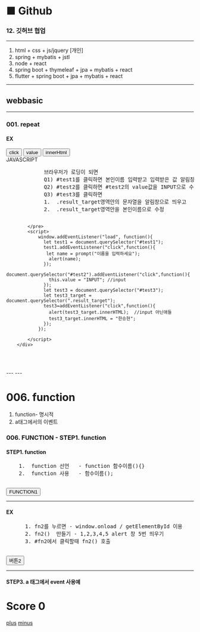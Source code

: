 # ■ Github   
### 12. 깃허브 협업 
---
1. html + css + js/jquery      [개인]
2. spring + mybatis + jstl     
3. node + react
4. spring boot + thymeleaf + jpa + mybatis + react  
5. flutter + spring boot + jpa + mybatis + react
---
## webbasic
---
<!DOCTYPE html>
<html lang="ko">
<head>
  <meta charset="UTF-8">
  <meta name="viewport" content="width=device-width, initial-scale=1.0">
  <title>BOOTSTRAP</title>
  <!-- Latest compiled and minified CSS -->
  <link href="https://cdn.jsdelivr.net/npm/bootstrap@5.3.3/dist/css/bootstrap.min.css" rel="stylesheet">

  <!-- Latest compiled JavaScript -->
  <script src="https://cdn.jsdelivr.net/npm/bootstrap@5.3.3/dist/js/bootstrap.bundle.min.js"></script>
</head>
<body>
  <!-- 여기에 콘텐츠를 추가하세요 -->
   <div class="container card">
        <h3 class="card-header">001. repeat </h3>
         <div class="card-body">
            <h4>EX</h4>
            <input type="button"  value="click"         id="test1"    class="btn btn-success"   />
            <input type="button"  value="value"         id="test2"    class="btn btn-success"   />
            <input type="button"  value="innerHtml"     id="test3"    class="btn btn-success"   /> 
            <div class="result_target  my-5">JAVASCRIPT</div>
            <pre>
            브라우저가 로딩이 되면
            Q1) #test1를 클릭하면 본인이름 입력받고 입력받은 값 알림창 띄우기
            Q2) #test2를 클릭하면 #test2의 value값을 INPUT으로 수정
            Q3) #test3를 클릭하면
            1.  .result_target영역안의 문자열을 알림창으로 띄우고
            2.  .result_target영역안을 본인이름으로 수정

            </pre>
            <script>
                window.addEventListener("load", function(){
                  let test1 = document.querySelector("#test1");
                  test1.addEventListener("click",function(){
                   let name = prompt("이름을 입력하세요");
                    alert(name);
                  });
                  document.querySelector("#test2").addEventListener("click",function(){
                    this.value = "INPUT"; //input
                  }); 
                  let test3 = document.querySelector("#test3");
                  let test3_target = document.querySelector(".result_target");
                  test3=addEventListener("click",function(){
                    alert(test3_target.innerHTML);  //input 아닌애들
                    test3_target.innerHTML = "한승현";
                  });
                });

            </script>
        </div>
   </div>
</body>
</html>
---
---
<!DOCTYPE html>
<html lang="ko">
<head>
  <title>DBDBIG</title>
  <meta charset="utf-8">
  <meta name="viewport" content="width=device-width, initial-scale=1">
<!-- Latest compiled and minified CSS -->
<link href="https://cdn.jsdelivr.net/npm/bootstrap@5.3.3/dist/css/bootstrap.min.css" rel="stylesheet">

<!-- Latest compiled JavaScript -->
<script src="https://cdn.jsdelivr.net/npm/bootstrap@5.3.3/dist/js/bootstrap.bundle.min.js"></script>
</head>
<body>
<!--                                    -->
<!--                                    -->
<!--                                    -->
<!--                                    -->
<!--                                    -->
<div class="p-3 bg-primary text-white ">
  <h1>006. function </h1>
  <ol>
    <li>function- 명시적</li>
    <li>a태그에서의 이벤트</li>
  </ol>
</div>
<div class="container card  my-3">
  <h3  class="card-header">006. FUNCTION - STEP1. function</h3>
  <div class="card-body">
    <h4>STEP1. function </h4>
    <pre>
    1.  function 선언   - function 함수이름(){}
    2.  function 사용   - 함수이름();
    </pre>
		<input type="button"  value="FUNCTION1"  title="FUNCTION"  id="fn1"   class="btn btn-outline-primary" />
    <script>
      //이벤트대상                    이벤트   이벤트핸들러
      //브라우저  로딩  이벤트핸들러 
      window.addEventListener("load", function(){
        document.querySelector("#fn1").addEventListener("click", function(){  
                        //1. function(){}; 익명적함수 (이름 X) -콜백, 이벤트핸들러
            //alert("hello~! Js!"); 
            fn1();
        });
      });
 
      //2.       마법상자이름    명시적함수(이름 O)
      // 호이스팅 : 코드실행전에 메모리가 올라감(무거움), 선언전 호출가능
      //fn1();
      function         fn1(){ alert("hello~! Js!");   };
      //fn1(); 

      //3. 함수표현식 - 변수에 할당하는 방식
      //fn11(); //선언전 호출하면 에러발생
      const fn11 = function(){ alert("Hello2")  };
      //fn11();
      
      //4. 화살표함수 - react
      const fn12 = () => alert("Hello3");
      //fn12();
      
      //5. 즉시시행함수 - 정의하자마자 실행되는 함수, 주로 초기화 용도
      (function(){ alert ("Hello4"); })();


  </script>
  </div>
  <!--     -->
  <!--     -->
  <hr/>
  <div class="card-body">
    <h4>EX</h4>
    <pre>
      1. fn2를 누르면 - window.onload / getElementById 이용
      2. fn2()  만들기 - 1,2,3,4,5 alert 창 5번 띄우기
      3. #fn2에서 클릭할때 fn2() 호출
      </pre>
      <input type="button"  value="버튼2"  title="버튼2"    id="fn2"  class="btn btn-success" />
      <script> 
        //명시적함수로 문제풀기
        window.addEventListener("load", function(){
           let fn2Btn= document.getElementById("fn2"); 
            fn2Btn.addEventListener("click", function(){
              fn2();
          });
        });
        function fn2(){ 
          alert(1); alert(2); alert(3); alert(4); aleret(5); 
        };

      </script>
  </div>
</div>




<div class="container card  my-3">
  <h3  class="card-header">006. FUNCTION - STEP2. a 태그에서 event</h3>
  <div class="card-body">
    <h4>STEP2. a 태그에서 event </h4>
		<!--<a href="https://www.naver.com/"   class="btn btn-outline-primary target_a" >EVENT</a>-->
    <a href="#"   class="btn btn-outline-primary target_a" >EVENT</a>

    <script>
      //이벤트대상                    이벤트   이벤트핸들러
      //브라우저  로딩  이벤트핸들러 

  </script>
  </div>
  <!--     -->
  <!--     -->
  <hr/>
  <div class="card-body">
    <h4>STEP3. a 태그에서 event 사용예</h4>
    <div class=" w-25  bg-primary    rounded  p-2 text-white  text-center ">
      <h1>Score   <span class="target_num">0</span></h1>
    </div>
    <div class="w-25 text-center m-2">
      <a href="#" class="btnPlus   btn btn-outline-primary">plus</a>
      <a href="#" class="btnMinus  btn btn-outline-primary">minus</a>
    </div>
    <script>
      window.addEventListener("load", function(){
        let link = document.querySelector(".target_a"); //css 표현방법
        link.addEventListener("click", function(e){
          e.preventDefault(); //이벤트의 기본동작 막기.
          alert("A link!"); //target 대상이 A일때, 다른 페이지로 넘어감.
        });
      });

      //Q1. .btnPlus를 클릭하면  .target_num 안의 숫자가 올라간다. 
      //Q2. .btnMius를 클릭하면  .target_num 안의 숫자가 내려간다.
      window.addEventListener("load", function(){
        let num=0;
        //힌트1) .btnPlus   찾아오기
        //힌트2) .btnMinus   찾아오기
        //힌트3) .target   찾아오기
        let btnPlus=document.querySelector(".btnPlus");
        let btnMinus=document.querySelector(".btnMinus");
        let target=document.querySelector(".target_num");
        //힌트4) 1을 - 클릭하면  - 일반태그이므로  target_num    innerHTML  접근   ++num;
        btnPlus.addEventListener('click', function(e){
          e.preventDefault();     target.innerHTML = ++num;
        });
        //힌트5) 2를 - 클릭하면  - 일반태그이므로  target_num    innerHTML  접근   ++num;
        btnMinus.addEventListener('click', function(e){
          e.preventDefault();     target.innerHTML = --num;
        });
      });

    </script>
  </div>
  <!--     -->
  <!--     -->
  <hr/>
  <div class="card-body">
    <h4>EX</h4>
    <div class="w-25  bg-success  rounded  p-2  mx-auto text-white  text-center target_box">
      <h1>ROTATE</h1>
    </div>
    <div class="w-25 text-center m-2">
      <a href="#" class="btnLeft   btn btn-outline-success">LEFT ROTATE</a>
      <a href="#" class="btnRight  btn btn-outline-success">RIGHT ROTATE</a>
    </div>
    <script>
       window.addEventListener("load", function(){
        let cnt=0;
        //1. .btnLeft 대상찾기 
        //2. .btnRight 대상찾기 
        //3. .target_box 대상찾기
        let btnLeft=document.querySelector(".btnLeft");
        let btnRight=document.querySelector(".btnRight");
        let target_box=document.querySelector(".target_box");
        //4. 1을 클릭하면 style.transform = rotate(45deg);
        //  style.transform = "roate("+  45*cnt + "deg)";
        //  style.transform = "roate("+ -45*cnt + "deg)";

        btnLeft.addEventListener("click", function(e){
          e.preventDefault();    target_box.style.transform="rotate("+ (--cnt*45) + "deg)";
        });
        btnRight.addEventListener("click", function(e){
          e.preventDefault();    target_box.style.transform="rotate("+  (++cnt*45) + "deg)";
        });
       });
    </script>
  </div>
</div>



</body>
</html>
---



## java
>>>>>>>>>>>>>>>>>>>>>>>>
1. UMl설계도
2. BANK 부품     class Bank{   }
1) 정보보관 클래스 : UserInfo[ -id, -pass, -balance ]
2) 기능클래스 : 
   Add      [  exec() ]
   Show     [  exec() ]
   Deposit  [  exec() ]
   Withdraw [  exec() ]
   Delete   [  exec() ]
   Login    [  exec() ]
>>>>>>>>>>>>>>>>>>>>>>>>
---
package com.company.java010_bank;

import java.util.Scanner;

//1. 클래스는 부품객체
//2. 상태와 행위

public class BANK_Main {
	//상태 : 멤버변수
	UserInfo userinfo;		//정보보관용도 - model db
	Add    add;
	Show  show;
	Deposit deposit;   
	Withdraw withdraw; 
	Delete delete;     
	Login login;   
	
	//행위 : 멤버함수(초기화)
	public BANK_Main() {
		this.userinfo  = new UserInfo("", "", 0); //##
		this.add       = new Add(this.userinfo );
		this.show      = new Show(this.userinfo);
		this.deposit   = new Deposit(this.userinfo); // Q1. deposit 입금기능
		this.withdraw  = new Withdraw(this.userinfo); //출금기능
		this.delete    = new Delete(this.userinfo);  //삭제기능
		this.login     = new Login(this.userinfo);  //run 메서드안에 기능

	}

	public void run() {
		Scanner scanner = new Scanner(System.in);
		int num=-1; 
		while(num !=9){
			  System.out.println(this.userinfo + "\t" + System.identityHashCode(this.userinfo));
	          System.out.print("\n\n🌟💰 WELCOME TO BANK SYSTEM 💰🌟\n" + 
	                  "\n[1] ➕ 계좌 추가" + "\n[2] 🔍 계좌 조회" + "\n[3] 💵 입금하기" + "\n[4] 💸 출금하기" + "\n[5] 🗑️ 계좌 삭제  "
	                  +"\n\n👉 번호를 선택하세요:");		
		num = scanner.nextInt();
		switch(num) {
		case 1 : this.add.exec(); break;
		case 2 : case 3 : case 4 : case 5 : 
			//1. 유저정보확인
			if(this.login.exec()==-1) {System.out.println("유저정보를 확인해주세요"); break;}
			//2. 각각의 처리
			switch(num) {
			case 2 : this.show.exec(); break;
			case 3 : this.deposit.exec(); break;	//## 추가3
			case 4 : this.withdraw.exec(); break;
			case 5 : this.delete.exec(); break;
			}
			break;
			}
		}
		
	}
	
	public static void main(String[]args) {
		BANK_Main bank = new BANK_Main();
		bank.run();

		
		
	}//end main
}//end class
/*기능 : 유저추가
*/ 
---
---
package com.company.java010_bank;

public class UserInfo {
	private String id;
	private String pass;
	private double balance;
	//alt + shift + s / alt + s/
	
	public UserInfo() { super();}
	public UserInfo(String id, String pass, double balance) 
	{ super(); this.id = id; this.pass = pass; this.balance = balance; }
	
	@Override public String toString() 
	{ return "UserInfo [id=" + id + ", pass=" + pass + ", balance=" + balance + "]"; }
	
	public String getId() { return id; } public void setId(String id) { this.id = id; }
	public String getPass() { return pass; } public void setPass(String pass) { this.pass = pass; }
	public double getBalance() { return balance; } public void setBalance(double balance) { this.balance = balance; }
	
}

/* 1명분의 유저정보보관
 * [-id:String, -pass:String, -balance: String]
*/
---
---
package com.company.java010_bank;

import java.util.Scanner;

//1. 부품객체 
//2. 상태와 행위
public class Add {
	//상태 : 멤버변수	(Scanner X)
	UserInfo userinfo;

	public Add() { super();}
	public Add(UserInfo userinfo) { super(); this.userinfo = userinfo; }
	
	//행위 : 멤버함수 (Scanner 입력해야됨.)
	public void exec() {
		Scanner scanner = new Scanner(System.in);
		System.out.println("[1]아이디     입력 > "); this.userinfo.setId(scanner.next()); 
		System.out.println("[2]비밀번호    입력 > "); this.userinfo.setPass(scanner.next());
		System.out.println("[3]잔액       입력 > "); this.userinfo.setBalance(scanner.nextDouble());
		
		//this.userinfo = new UserInfo(id, pass, balance);
		System.out.println("사용자 추가완료 : " + this.userinfo);
		
	}
}

/*기능 : 유저추가
*/
---
---
package com.company.java010_bank;

public class Show {
	//상태 : 멤버변수
	private UserInfo userinfo;

	public Show() { super();} 
	public Show(UserInfo userinfo) { super(); this.userinfo = userinfo; }
	
	//행위 : 멤버함수
	void exec() {
		System.out.println("\nID> " + this.userinfo.getId()
							+ "\nPASS> " + this.userinfo.getPass()
							+ "\nBALANCE> " + this.userinfo.getBalance());
	}
}
/*기능 : 유저추가
*/
---
---
package com.company.java010_bank;

import java.util.Scanner;

//1. 클래스는 부품객체
//2. 상태와 행위
public class Deposit {
	
	//상태 : 멤버변수
	UserInfo userinfo;
	
	//행위 : 멤버함수
	public Deposit() { super();}
	public Deposit(UserInfo userinfo) {super(); this.userinfo = userinfo;}
	public UserInfo getUserinfo() { return userinfo; } public void setUserinfo(UserInfo userinfo) { this.userinfo = userinfo; };


	public void exec() {
		//setter / getter 이용해서 사용자에게 입금받기
		//변수
		Scanner scanner = new Scanner(System.in);
		//입력 - 사용자에게 입금할 금액 입력받기
		System.out.println("입금할 금액을 입력해주세요. > ");
		double balance = scanner.nextDouble();
		//처리 - setter를 이용해서 입금할 금액 셋팅
		this.userinfo.setBalance( userinfo.getBalance() + balance);
		//출력 - 입금이 완료되었습니다. 출력
		System.out.println("입금이 완료되었습니다.");
		
	}//end exec
}//end class
/*기능 : 입금기능
*/
---
---
package com.company.java010_bank;

public class Delete {
	//상태 : 멤버변수
	UserInfo userinfo;
	
	//행위 : 멤버함수
	public Delete() { super();}
	public Delete(UserInfo userinfo) {super(); this.userinfo = userinfo;}


	public void exec() {
		//setter / getter 이용해서 유저정보삭제, 초기화
		//setter / getter 이용해서 사용자에게 출금받기
		//변수
		
		//입력 
		//처리 - setter를 이용해서 이름 null, 비번 null, 잔액 0으로~~
		this.userinfo.setId("");
		this.userinfo.setPass("");
		this.userinfo.setBalance(0);
		//출력 - 정보를 삭제했습니다. 출력
		System.out.println("정보를 삭제했습니다.");
	}

}
/*기능 : 유저정보삭제, 초기화
*/
---
---
package com.company.java010_bank;

import java.util.Scanner;

public class Login {
	//상태 : 멤버변수
	UserInfo userinfo;
	
	//행위 : 멤버함수
	public Login() { super();}
	public Login(UserInfo userinfo) {super(); this.userinfo = userinfo;}


	public int exec() {
		//setter / getter 이용해서 유저정보확인
		//변수
		int find = -1 ;
		Scanner scanner = new Scanner(System.in);
		//입력 - 사용자에게 아이디입력받기 / 비번입력받기 
		System.out.println("[1]아이디를 입력하세요.");
		String tempId = scanner.next();
		System.out.println("[2]비밀번호를 입력하세요.");
		String tempPass = scanner.next();
		//처리 - 입력한 아이디와 userinfo .id가 같고, 입력한 비번과 userinfo.pass가 같다면, find = 1; 찾으면 1
		if(tempId.equals(this.userinfo.getId()) && tempPass.equals(this.userinfo.getPass() )) 
		{find=1;}
		//출력 
		return find;
		
	}//end exec
}//end class Login

/*기능 : 유저정보확인
*/
---
---
package com.company.java010_bank;

import java.util.Scanner;

public class Withdraw {
	//상태 : 멤버변수
	UserInfo userinfo;
	
	//행위 : 멤버함수
	public Withdraw() { super();}
	public Withdraw(UserInfo userinfo) {super(); this.userinfo = userinfo;}


	public void exec() {
		//setter / getter 이용해서 사용자에게 출금받기
		//변수
		double num;
		Scanner scanner = new Scanner(System.in);
		//입력 - 사용자에게 출금할 금액 입력받기
		System.out.println("출금할 금액을 입력해주세요. > "); 
		num = scanner.nextDouble();
		//처리 - setter를 이용해서 출금할 금액 셋팅
		this.userinfo.setBalance( userinfo.getBalance()-num);
		//출력 - 출금이 완료되었습니다. 출력
		System.out.println("출금이 완료되었습니다.");
	}

	
	
}
/*기능 : 출금기능
*/
---
